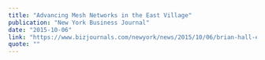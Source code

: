 ```yaml
---
title: "Advancing Mesh Networks in the East Village"
publication: "New York Business Journal"
date: "2015-10-06"
link: "https://www.bizjournals.com/newyork/news/2015/10/06/brian-hall-east-village-mesh.html"
quote: ""
---
```

